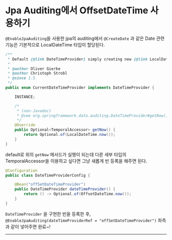 # Jpa Auditing에서 OffsetDateTime 사용하기

``@EnableJpaAuditing``을 사용한 jpa의 auditing에서 ``@CreateDate`` 과 같은 Date 관련 기능은 기본적으로 LocalDateTime 타입이 할당된다.  

```java
/**
 * Default {@link DateTimeProvider} simply creating new {@link LocalDateTime} instances for each method call.
 *
 * @author Oliver Gierke
 * @author Christoph Strobl
 * @since 1.5
 */
public enum CurrentDateTimeProvider implements DateTimeProvider {

	INSTANCE;

	/*
	 * (non-Javadoc)
	 * @see org.springframework.data.auditing.DateTimeProvider#getNow()
	 */
	@Override
	public Optional<TemporalAccessor> getNow() {
		return Optional.of(LocalDateTime.now());
	}
}
```

default로 위의 ``getNow`` 메서드가 실행이 되는데 다른 세부 타입의 TemporalAccessor을 이용하고 싶다면 그냥 새롭게 빈 등록을 해주면 된다.  

```java
@Configuration
public class DateTimeProviderConfig {

    @Bean("offSetDateTimeProvider")
    public DateTimeProvider dateTimeProvider() {
        return () -> Optional.of(OffsetDateTime.now());
    }
}
```

``DateTimeProvider`` 을 구현한 빈을 등록한 후,  
``@EnableJpaAuditing(dateTimeProviderRef = "offSetDateTimeProvider")``  좌측과 같이 넣어주면 완료~!  

---

